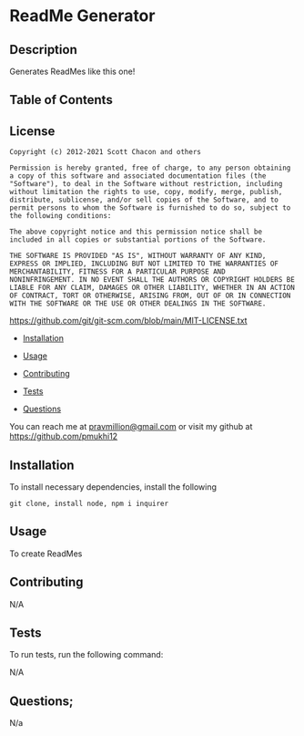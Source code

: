 # ReadMe Generator
  
  ## Description
  Generates ReadMes like this one! 

  ## Table of Contents 

  ## License 

  
    Copyright (c) 2012-2021 Scott Chacon and others
    
    Permission is hereby granted, free of charge, to any person obtaining
    a copy of this software and associated documentation files (the
    "Software"), to deal in the Software without restriction, including
    without limitation the rights to use, copy, modify, merge, publish,
    distribute, sublicense, and/or sell copies of the Software, and to
    permit persons to whom the Software is furnished to do so, subject to
    the following conditions:
    
    The above copyright notice and this permission notice shall be
    included in all copies or substantial portions of the Software.
    
    THE SOFTWARE IS PROVIDED "AS IS", WITHOUT WARRANTY OF ANY KIND,
    EXPRESS OR IMPLIED, INCLUDING BUT NOT LIMITED TO THE WARRANTIES OF
    MERCHANTABILITY, FITNESS FOR A PARTICULAR PURPOSE AND
    NONINFRINGEMENT. IN NO EVENT SHALL THE AUTHORS OR COPYRIGHT HOLDERS BE
    LIABLE FOR ANY CLAIM, DAMAGES OR OTHER LIABILITY, WHETHER IN AN ACTION
    OF CONTRACT, TORT OR OTHERWISE, ARISING FROM, OUT OF OR IN CONNECTION
    WITH THE SOFTWARE OR THE USE OR OTHER DEALINGS IN THE SOFTWARE.

  https://github.com/git/git-scm.com/blob/main/MIT-LICENSE.txt
  
  * [Installation](#installation)

  * [Usage](#usage)

  * [Contributing](#contributing)

  * [Tests](#tests)

  * [Questions](#questions)

  You can reach me at pravmillion@gmail.com or visit my github at https://github.com/pmukhi12

  ## Installation

  To install necessary dependencies, install the following
  ```
  git clone, install node, npm i inquirer
  ```

  ## Usage

  To create ReadMes

  ## Contributing

  N/A

  ## Tests

  To run tests, run the following command:
 
  N/A
 
  ## Questions;
  
  N/a

  